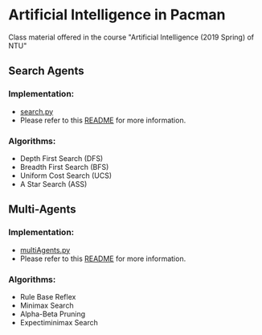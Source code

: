 # Artificial Intelligence in Pacman
Class material offered in the course "Artificial Intelligence (2019 Spring) of NTU"

## Search Agents
### Implementation:
* [search.py](task1_Search/search.py)
* Please refer to this [README](task1_Search/README.pdf) for more information.

### Algorithms:
* Depth First Search (DFS)
* Breadth First Search (BFS)
* Uniform Cost Search (UCS)
* A Star Search (ASS)



## Multi-Agents
### Implementation:
* [multiAgents.py](task2_Multiagent/multiAgents.py)
* Please refer to this [README](task2_Multiagent/README.pdf) for more information.

### Algorithms:
* Rule Base Reflex
* Minimax Search
* Alpha-Beta Pruning
* Expectiminimax Search